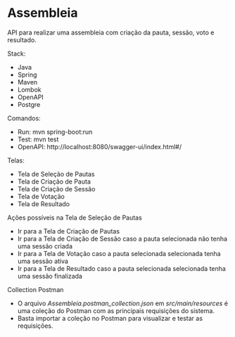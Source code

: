 # Assembleia

API para realizar uma assembleia com criação da pauta, sessão, voto e resultado.

Stack:
- Java
- Spring
- Maven
- Lombok
- OpenAPI
- Postgre

Comandos:
- Run: mvn spring-boot:run
- Test: mvn test
- OpenAPI: http://localhost:8080/swagger-ui/index.html#/


Telas:
- Tela de Seleção de Pautas
- Tela de Criação de Pauta
- Tela de Criação de Sessão
- Tela de Votação
- Tela de Resultado

Ações possíveis na Tela de Seleção de Pautas
- Ir para a Tela de Criação de Pautas
- Ir para a Tela de Criação de Sessão caso a pauta selecionada não tenha uma sessão criada
- Ir para a Tela de Votação caso a pauta selecionada selecionada tenha uma sessão ativa
- Ir para a Tela de Resultado caso a pauta selecionada selecionada tenha uma sessão finalizada

Collection Postman
- O arquivo *Assembleia.postman_collection.json* em *src/main/resources* é uma coleção do Postman com as principais requisições do sistema.
- Basta importar a coleção no Postman para visualizar e testar as requisições. 
